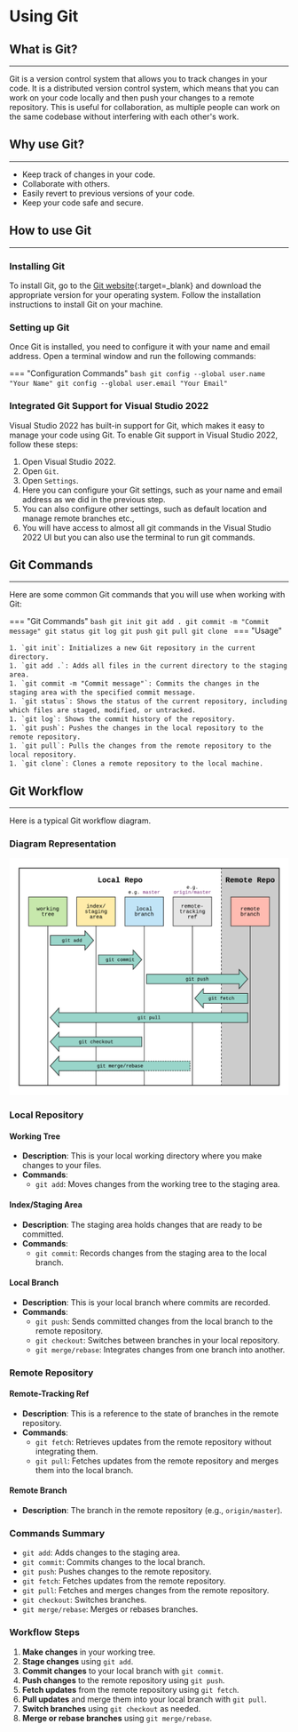 # Using Git

## **What is Git?**

---

Git is a version control system that allows you to track changes in your code. It is a distributed version control system, which means that you can work on your code locally and then push your changes to a remote repository. This is useful for collaboration, as multiple people can work on the same codebase without interfering with each other's work.

## **Why use Git?**

---

- Keep track of changes in your code.
- Collaborate with others.
- Easily revert to previous versions of your code.
- Keep your code safe and secure.

## **How to use Git**

---

### Installing Git

To install Git, go to the [Git website](https://git-scm.com/){:target=_blank} and download the appropriate version for your operating system. Follow the installation instructions to install Git on your machine.

### Setting up Git

Once Git is installed, you need to configure it with your name and email address. Open a terminal window and run the following commands:

=== "Configuration Commands"
	```bash
	git config --global user.name "Your Name"
	git config --global user.email "Your Email"
	```
### Integrated Git Support for Visual Studio 2022

Visual Studio 2022 has built-in support for Git, which makes it easy to manage your code using Git. To enable Git support in Visual Studio 2022, follow these steps:

1. Open Visual Studio 2022.
1. Open `Git`.
1. Open `Settings`.
1. Here you can configure your Git settings, such as your name and email address as we did in the previous step.
1. You can also configure other settings, such as default location and manage remote branches etc.,
1. You will have access to almost all git commands in the Visual Studio 2022 UI but you can also use the terminal to run git commands.

## **Git Commands**

---

Here are some common Git commands that you will use when working with Git:

=== "Git Commands"
	```bash
	git init
	git add .
	git commit -m "Commit message"
	git status
	git log
	git push
	git pull
	git clone
	```
=== "Usage"

	1. `git init`: Initializes a new Git repository in the current directory.
	1. `git add .`: Adds all files in the current directory to the staging area.
	1. `git commit -m "Commit message"`: Commits the changes in the staging area with the specified commit message.
	1. `git status`: Shows the status of the current repository, including which files are staged, modified, or untracked.
	1. `git log`: Shows the commit history of the repository.
	1. `git push`: Pushes the changes in the local repository to the remote repository.
	1. `git pull`: Pulls the changes from the remote repository to the local repository.
	1. `git clone`: Clones a remote repository to the local machine.

## **Git Workflow**

---

Here is a typical Git workflow diagram. 

### Diagram Representation

![Git Workflow](./assets/images/git-workflow.png)

### Local Repository

#### Working Tree
- **Description**: This is your local working directory where you make changes to your files.
- **Commands**:
	- `git add`: Moves changes from the working tree to the staging area.

#### Index/Staging Area
- **Description**: The staging area holds changes that are ready to be committed.
- **Commands**:
  	- `git commit`: Records changes from the staging area to the local branch.

#### Local Branch
- **Description**: This is your local branch where commits are recorded.
- **Commands**:
	- `git push`: Sends committed changes from the local branch to the remote repository.
	- `git checkout`: Switches between branches in your local repository.
	- `git merge/rebase`: Integrates changes from one branch into another.

### Remote Repository

#### Remote-Tracking Ref
- **Description**: This is a reference to the state of branches in the remote repository.
- **Commands**:
	- `git fetch`: Retrieves updates from the remote repository without integrating them.
	- `git pull`: Fetches updates from the remote repository and merges them into the local branch.

#### Remote Branch
- **Description**: The branch in the remote repository (e.g., `origin/master`).

### Commands Summary

- `git add`: Adds changes to the staging area.
- `git commit`: Commits changes to the local branch.
- `git push`: Pushes changes to the remote repository.
- `git fetch`: Fetches updates from the remote repository.
- `git pull`: Fetches and merges changes from the remote repository.
- `git checkout`: Switches branches.
- `git merge/rebase`: Merges or rebases branches.

### Workflow Steps

1. **Make changes** in your working tree.
2. **Stage changes** using `git add`.
3. **Commit changes** to your local branch with `git commit`.
4. **Push changes** to the remote repository using `git push`.
5. **Fetch updates** from the remote repository using `git fetch`.
6. **Pull updates** and merge them into your local branch with `git pull`.
7. **Switch branches** using `git checkout` as needed.
8. **Merge or rebase branches** using `git merge/rebase`.